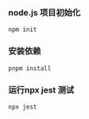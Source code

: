 ### node.js 项目初始化
```
npm init
```
### 安装依赖
```
pnpm install
```
### 运行npx jest 测试
```
npx jest
```
